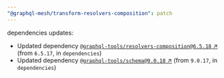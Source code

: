 ```yaml
---
"@graphql-mesh/transform-resolvers-composition": patch
---
```

dependencies updates:
  - Updated dependency [`@graphql-tools/resolvers-composition@6.5.18` ↗︎](https://www.npmjs.com/package/@graphql-tools/resolvers-composition/v/6.5.18) (from `6.5.17`, in `dependencies`)
  - Updated dependency [`@graphql-tools/schema@9.0.18` ↗︎](https://www.npmjs.com/package/@graphql-tools/schema/v/9.0.18) (from `9.0.17`, in `dependencies`)
